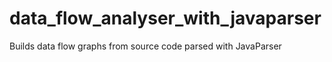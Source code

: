 # data_flow_analyser_with_javaparser
Builds data flow graphs from source code parsed with JavaParser

